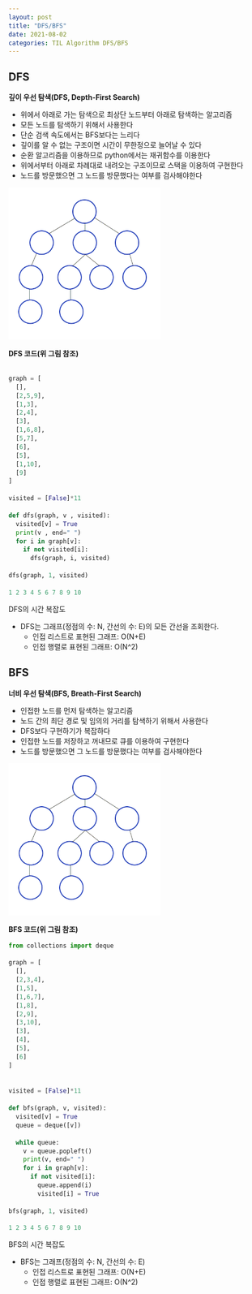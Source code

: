 ```yaml
---
layout: post
title: "DFS/BFS"
date: 2021-08-02
categories: TIL Algorithm DFS/BFS
---
```


## DFS

**깊이 우선 탐색(DFS, Depth-First Search)**

- 위에서 아래로 가는 탐색으로 최상단 노드부터 아래로 탐색하는 알고리즘
- 모든 노드를 탐색하기 위해서 사용한다
- 단순 검색 속도에서는 BFS보다는 느리다
- 깊이를 알 수 없는 구조이면 시간이 무한정으로 늘어날 수 있다
- 순환 알고리즘을 이용하므로 python에서는 재귀함수를 이용한다
- 위에서부터 아래로 차례대로 내려오는 구조이므로 스택을 이용하여 구현한다
- 노드를 방문했으면 그 노드를 방문했다는 여부를 검사해야한다

<img src="https://raw.githubusercontent.com/Action2theFuture/Action2theFuture.github.io/main/_posts/Images/DFS.gif" width="300" height="300">

**DFS 코드(위 그림 참조)**

```python

graph = [
  [],
  [2,5,9],
  [1,3],
  [2,4],
  [3],
  [1,6,8],
  [5,7],
  [6],
  [5],
  [1,10],
  [9]
]

visited = [False]*11

def dfs(graph, v , visited):
  visited[v] = True
  print(v , end=" ")
  for i in graph[v]:
    if not visited[i]:
      dfs(graph, i, visited)

dfs(graph, 1, visited)

1 2 3 4 5 6 7 8 9 10

```

DFS의 시간 복잡도

- DFS는 그래프(정점의 수: N, 간선의 수: E)의 모든 간선을 조회한다.
  - 인접 리스트로 표현된 그래프: O(N+E)
  - 인접 행렬로 표현된 그래프: O(N^2)

## BFS

**너비 우선 탐색(BFS, Breath-First Search)**

- 인접한 노드를 먼저 탐색하는 알고리즘
- 노드 간의 최단 경로 및 임의의 거리를 탐색하기 위해서 사용한다
- DFS보다 구현하기가 복잡하다
- 인접한 노드를 저장하고 꺼내므로 큐를 이용하여 구현한다
- 노드를 방문했으면 그 노드를 방문했다는 여부를 검사해야한다

<img src="https://raw.githubusercontent.com/Action2theFuture/Action2theFuture.github.io/main/_posts/Images/BFS.gif" width="300" height="300">

**BFS 코드(위 그림 참조)**

```python
from collections import deque

graph = [
  [],
  [2,3,4],
  [1,5],
  [1,6,7],
  [1,8],
  [2,9],
  [3,10],
  [3],
  [4],
  [5],
  [6]
]


visited = [False]*11

def bfs(graph, v, visited):
  visited[v] = True
  queue = deque([v])

  while queue:
    v = queue.popleft()
    print(v, end=" ")
    for i in graph[v]:
      if not visited[i]:
        queue.append(i)
        visited[i] = True

bfs(graph, 1, visited)

1 2 3 4 5 6 7 8 9 10
```

BFS의 시간 복잡도

- BFS는 그래프(정점의 수: N, 간선의 수: E)
  - 인접 리스트로 표현된 그래프: O(N+E)
  - 인접 행렬로 표현된 그래프: O(N^2)
